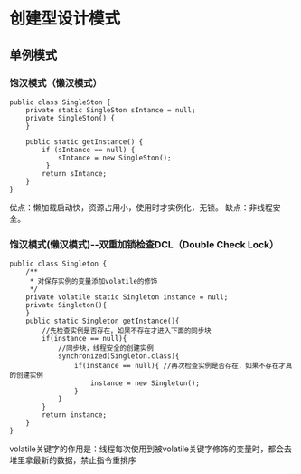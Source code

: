# 创建型设计模式

## 单例模式

### 饱汉模式（懒汉模式）
```
public class SingleSton {
    private static SingleSton sIntance = null;
    private SingleSton() {
    }
    
    public static getInstance() {
        if (sIntance == null) {
            sIntance = new SingleSton();
         }
        return sIntance;
    }
}
```

优点：懒加载启动快，资源占用小，使用时才实例化，无锁。
缺点：非线程安全。

### 饱汉模式(懒汉模式)--双重加锁检查DCL（Double Check Lock）
```
public class Singleton {
    /**
     * 对保存实例的变量添加volatile的修饰
     */
    private volatile static Singleton instance = null;
    private Singleton(){
    }
    public static Singleton getInstance(){
        //先检查实例是否存在，如果不存在才进入下面的同步块
        if(instance == null){ 
            //同步块，线程安全的创建实例
            synchronized(Singleton.class){
                if(instance == null){ //再次检查实例是否存在，如果不存在才真的创建实例
                    instance = new Singleton();
                }
            }
        }
        return instance;
    }
}
```
volatile关键字的作用是：线程每次使用到被volatile关键字修饰的变量时，都会去堆里拿最新的数据，禁止指令重排序

